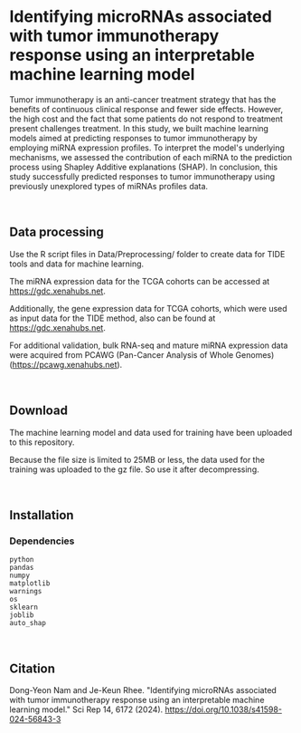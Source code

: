 # Identifying microRNAs associated with tumor immunotherapy response using an interpretable machine learning model
Tumor immunotherapy is an anti-cancer treatment strategy that has the benefits of continuous clinical response and fewer side effects. 
However, the high cost and the fact that some patients do not respond to treatment present challenges treatment. 
In this study, we built machine learning models aimed at predicting responses to tumor immunotherapy by employing miRNA expression profiles.
To interpret the model's underlying mechanisms, we assessed the contribution of each miRNA to the prediction process using Shapley Additive explanations (SHAP).
In conclusion, this study successfully predicted responses to tumor immunotherapy using previously unexplored types of miRNAs profiles data. 


<br/>

## Data processing
Use the R script files in Data/Preprocessing/ folder to create data for TIDE tools and data for machine learning.

The miRNA expression data for the TCGA cohorts can be accessed at https://gdc.xenahubs.net. 

Additionally, the gene expression data for TCGA cohorts, which were used as input data for the TIDE method, also can be found at https://gdc.xenahubs.net. 

For additional validation, bulk RNA-seq and mature miRNA expression data were acquired from PCAWG (Pan-Cancer Analysis of Whole Genomes) (https://pcawg.xenahubs.net).


<br/>

## Download
The machine learning model and data used for training have been uploaded to this repository.

Because the file size is limited to 25MB or less, the data used for the training was uploaded to the gz file. So use it after decompressing.


<br/>

## Installation
### Dependencies

```
python
pandas
numpy
matplotlib
warnings
os
sklearn
joblib
auto_shap
```


<br/>

## Citation

Dong-Yeon Nam and Je-Keun Rhee. "Identifying microRNAs associated with tumor immunotherapy response using an interpretable machine learning model." Sci Rep 14, 6172 (2024). https://doi.org/10.1038/s41598-024-56843-3


<br/>
